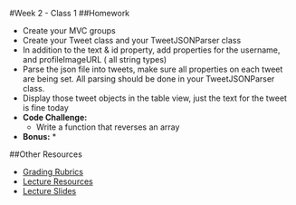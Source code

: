 #Week 2 - Class 1
##Homework
* Create your MVC groups
* Create your Tweet class and your TweetJSONParser class
* In addition to the text & id property, add properties for the username, and profileImageURL ( all string types)
* Parse the json file into tweets, make sure all properties on each tweet are being set. All parsing should be done in your 
TweetJSONParser class.
* Display those tweet objects in the table view, just the text for the tweet is fine today
* **Code Challenge:** 
	* Write a function that reverses an array
* **Bonus:**
	* 

##Other Resources
* [Grading Rubrics](../../Resources/)
* [Lecture Resources](lecture/)
* [Lecture Slides](https://www.icloud.com/keynote/000zcDpBW724ge1h9b-xrUjMg#Week2-Class1)